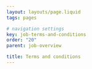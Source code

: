 ```yaml
---
layout: layouts/page.liquid
tags: pages

# navigation settings
key: job-terms-and-conditions
order: "20" 
parent: job-overview

title: Terms and conditions
---
```

